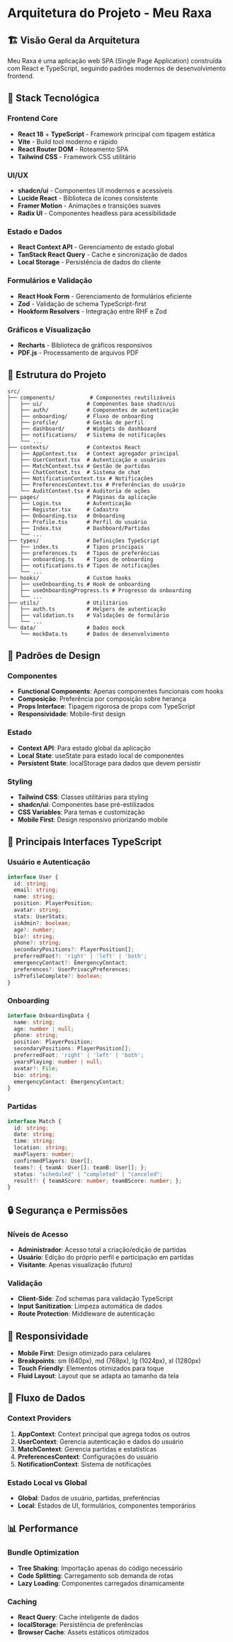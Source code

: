 
# Arquitetura do Projeto - Meu Raxa

## 🏗️ Visão Geral da Arquitetura

Meu Raxa é uma aplicação web SPA (Single Page Application) construída com React e TypeScript, seguindo padrões modernos de desenvolvimento frontend.

## 🚀 Stack Tecnológica

### Frontend Core
- **React 18** + **TypeScript** - Framework principal com tipagem estática
- **Vite** - Build tool moderno e rápido
- **React Router DOM** - Roteamento SPA
- **Tailwind CSS** - Framework CSS utilitário

### UI/UX
- **shadcn/ui** - Componentes UI modernos e acessíveis
- **Lucide React** - Biblioteca de ícones consistente
- **Framer Motion** - Animações e transições suaves
- **Radix UI** - Componentes headless para acessibilidade

### Estado e Dados
- **React Context API** - Gerenciamento de estado global
- **TanStack React Query** - Cache e sincronização de dados
- **Local Storage** - Persistência de dados do cliente

### Formulários e Validação
- **React Hook Form** - Gerenciamento de formulários eficiente
- **Zod** - Validação de schema TypeScript-first
- **Hookform Resolvers** - Integração entre RHF e Zod

### Gráficos e Visualização
- **Recharts** - Biblioteca de gráficos responsivos
- **PDF.js** - Processamento de arquivos PDF

## 📁 Estrutura do Projeto

```
src/
├── components/           # Componentes reutilizáveis
│   ├── ui/              # Componentes base shadcn/ui
│   ├── auth/            # Componentes de autenticação
│   ├── onboarding/      # Fluxo de onboarding
│   ├── profile/         # Gestão de perfil
│   ├── dashboard/       # Widgets do dashboard
│   ├── notifications/   # Sistema de notificações
│   └── ...
├── contexts/            # Contextos React
│   ├── AppContext.tsx   # Context agregador principal
│   ├── UserContext.tsx  # Autenticação e usuários
│   ├── MatchContext.tsx # Gestão de partidas
│   ├── ChatContext.tsx  # Sistema de chat
│   ├── NotificationContext.tsx # Notificações
│   ├── PreferencesContext.tsx # Preferências do usuário
│   └── AuditContext.tsx # Auditoria de ações
├── pages/               # Páginas da aplicação
│   ├── Login.tsx        # Autenticação
│   ├── Register.tsx     # Cadastro
│   ├── Onboarding.tsx   # Onboarding
│   ├── Profile.tsx      # Perfil do usuário
│   ├── Index.tsx        # Dashboard/Partidas
│   └── ...
├── types/               # Definições TypeScript
│   ├── index.ts         # Tipos principais
│   ├── preferences.ts   # Tipos de preferências
│   ├── onboarding.ts    # Tipos de onboarding
│   ├── notifications.ts # Tipos de notificações
│   └── ...
├── hooks/               # Custom hooks
│   ├── useOnboarding.ts # Hook de onboarding
│   ├── useOnboardingProgress.ts # Progresso do onboarding
│   └── ...
├── utils/               # Utilitários
│   ├── auth.ts          # Helpers de autenticação
│   ├── validation.ts    # Validações de formulário
│   └── ...
└── data/                # Dados mock
    └── mockData.ts      # Dados de desenvolvimento
```

## 🎨 Padrões de Design

### Componentes
- **Functional Components**: Apenas componentes funcionais com hooks
- **Composição**: Preferência por composição sobre herança
- **Props Interface**: Tipagem rigorosa de props com TypeScript
- **Responsividade**: Mobile-first design

### Estado
- **Context API**: Para estado global da aplicação
- **Local State**: useState para estado local de componentes
- **Persistent State**: localStorage para dados que devem persistir

### Styling
- **Tailwind CSS**: Classes utilitárias para styling
- **shadcn/ui**: Componentes base pré-estilizados
- **CSS Variables**: Para temas e customização
- **Mobile First**: Design responsivo priorizando mobile

## 🔧 Principais Interfaces TypeScript

### Usuário e Autenticação
```typescript
interface User {
  id: string;
  email: string;
  name: string;
  position: PlayerPosition;
  avatar: string;
  stats: UserStats;
  isAdmin?: boolean;
  age?: number;
  bio?: string;
  phone?: string;
  secondaryPositions?: PlayerPosition[];
  preferredFoot?: 'right' | 'left' | 'both';
  emergencyContact?: EmergencyContact;
  preferences?: UserPrivacyPreferences;
  isProfileComplete?: boolean;
}
```

### Onboarding
```typescript
interface OnboardingData {
  name: string;
  age: number | null;
  phone: string;
  position: PlayerPosition;
  secondaryPositions: PlayerPosition[];
  preferredFoot: 'right' | 'left' | 'both';
  yearsPlaying: number | null;
  avatar?: File;
  bio: string;
  emergencyContact: EmergencyContact;
}
```

### Partidas
```typescript
interface Match {
  id: string;
  date: string;
  time: string;
  location: string;
  maxPlayers: number;
  confirmedPlayers: User[];
  teams?: { teamA: User[]; teamB: User[]; };
  status: "scheduled" | "completed" | "canceled";
  result?: { teamAScore: number; teamBScore: number; };
}
```

## 🔒 Segurança e Permissões

### Níveis de Acesso
- **Administrador**: Acesso total a criação/edição de partidas
- **Usuário**: Edição do próprio perfil e participação em partidas
- **Visitante**: Apenas visualização (futuro)

### Validação
- **Client-Side**: Zod schemas para validação TypeScript
- **Input Sanitization**: Limpeza automática de dados
- **Route Protection**: Middleware de autenticação

## 📱 Responsividade

- **Mobile First**: Design otimizado para celulares
- **Breakpoints**: sm (640px), md (768px), lg (1024px), xl (1280px)
- **Touch Friendly**: Elementos otimizados para toque
- **Fluid Layout**: Layout que se adapta ao tamanho da tela

## 🔄 Fluxo de Dados

### Context Providers
1. **AppContext**: Context principal que agrega todos os outros
2. **UserContext**: Gerencia autenticação e dados do usuário
3. **MatchContext**: Gerencia partidas e estatísticas
4. **PreferencesContext**: Configurações do usuário
5. **NotificationContext**: Sistema de notificações

### Estado Local vs Global
- **Global**: Dados de usuário, partidas, preferências
- **Local**: Estados de UI, formulários, componentes temporários

## 📊 Performance

### Bundle Optimization
- **Tree Shaking**: Importação apenas do código necessário
- **Code Splitting**: Carregamento sob demanda de rotas
- **Lazy Loading**: Componentes carregados dinamicamente

### Caching
- **React Query**: Cache inteligente de dados
- **localStorage**: Persistência de preferências
- **Browser Cache**: Assets estáticos otimizados
